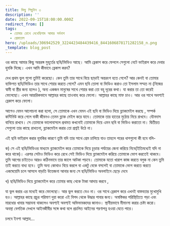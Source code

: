 ```yaml
---
title: কিছু পিছুটান ৩
description: ''
date: 2022-09-15T18:00:00.000Z
redirect_from: []
tags:
  - তোমার চোখে দেখেছিলাম আমার সর্বনাশ
  - প্রেমাতাল
hero: /uploads/306942529_3224423484439416_8441606878171282158_n.png
_template: blog_post
---
```


ওর কাছে আমার কিছু অন্তরঙ্গ মুহূর্তের ছবি/ভিডিও আছে। আমি ব্রেকাপ করে ফেললে সেগুলো নেটে ভাইরাল করে দেবার হুমকি দিচ্ছে। এখন আমি কীভাবে ব্রেকাপ করব? 

দেখ প্রথম ভুল গুলো তুমিই করেছো। কেন তুমি তার সাথে বিয়ে ছাড়াই অন্তরংগ হতে গেলে? আর কেনই বা তোমার ব্যক্তিগত ছবি/ভিডিও তার সাথে শেয়ার করতে গেলে? এমন ছবি তোলা বা ভিডিও করাও তো ইসলাম সম্মত না (নিজের স্বামী বা স্ত্রীর জন্য হলেও ), অন্য একজন মানুষের সাথে শেয়ার করা তো বহু দূরের কথা। যা করার তা তো করেই ফেলেছো। এখন আন্তরিকভাবে আল্লাহর কাছে তাওবাহ করে ফেলো। আল্লাহর কাছে মাফ চাও। আর ওর সাথে অবশ্যই ব্রেকাপ করে ফেলো। 

আগেও যেমন আলোচনা করা হলো, সে তোমাকে এখন যেমন এই ছবি বা ভিডিও দিয়ে ব্ল্যাকমেইল করছে , সম্পর্ক কন্টিনিউ করে গেলে বাকী জীবনও তেমন ব্ল্যাক মেইল করে যাবে। তোমাকে তার হাতের মুঠোয় নিয়ে রাখবে। যৌনদাস বানিয়ে রাখবে। সে তোমাকে ভালোবাসলে প্রথমত কখনোই তোমাকে দিয়ে এমন ছবি বা ভিডিও করাতো না। দ্বিতীয়ত সেগুলো তার কাছে রাখতনা, ব্ল্যাকমেইল করার তো প্রশ্নই উঠে না। 

এই ছবি ভাইরাল করার হুমকির কারণে তুমি যদি তার সাথে প্রেম চালিয়ে যাও তাহলে পরের ধাপগুলো কী হবে বলি-

ক) সে এই ছবি/ভিডিওর মাধ্যমে ব্ল্যাকমেইল করে তোমাকে দিয়ে চূড়ান্ত পর্যায়ের জেনা করিয়ে নিবে(ইতিমধ্যেই যদি না করে থাকে)। এরপর সেটাও ভিডিও করে রেখে সেই ভিডিও দিয়ে ব্ল্যাকমেইল করিয়ে তোমাকে ভোগ করতেই থাকবে। তুমি আগের চাইতেও আরও কঠিনভাবে তার জালে আটকা পড়বে। তোমাকে যতো খারাপ কাজ করতে বলুক না কেন তুমি তাই করতে বাধ্য হবে। তুমি অন্য কোথাও বিয়ে করলে বা একটু বেকে বসলেই বা তোমাকে ভোগ করতে করতে একঘেয়েমি চলে আসলে বাড়তি উত্তেজনা আনার জন্য সে ছবি/ভিডিও অনলাইনে ছেড়ে দেবে   
 

খ) ছবি/ভিডিও দিয়ে ব্ল্যাকমেইল করে তোমার কাছ থেকে টাকা আদায় করবে , 

যা ভুল করার এর মধ্যেই করে ফেলেছো। আর ভুল করতে যেও না। ওর সাথে ব্রেকাপ করে এখনই বাস্তবতার মুখোমুখি হও। আল্লাহর কাছে প্রচুর পরিমাণ দুয়া করো এই বিপদ থেকে উদ্ধার পাবার জন্য। অস্বস্তিকর পরিস্থিতিতে পড়া এবং মারধোর খাবার সম্ভাবনা থাকলেও অবশ্যই অবশ্যই অভিভাবকদের জানাও। স্থানীয়ভাবে মীমাংসা করার চেষ্টা করো। অবস্থা বেগতিক দেখলে আইনজীবীর সঙ্গে কথা বলে প্রচলিত আইনের শরণাপন্ন হওয়া যেতে পারে। 

চলবে ইনশা আল্লাহ…
